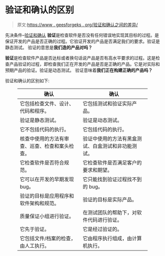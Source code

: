 # 验证和确认的区别

> 原文:[https://www . geesforgeks . org/验证和确认之间的差异/](https://www.geeksforgeeks.org/differences-between-verification-and-validation/)

先决条件–[验证和确认](https://www.geeksforgeeks.org/software-engineering-verification-and-validation/)
**验证**是检查软件是否没有任何错误地实现其目标的过程。是保证开发的产品是否正确的过程。它验证开发的产品是否满足我们的要求。验证是静态测试。
验证的意思是**我们造的产品对吗？**

**验证**是检查软件产品是否达标或者换句话说产品是否有高水平要求的过程。这是检查产品验证的过程，即检查我们正在开发的产品是否是正确的产品。它是对实际和预期产品的验证。验证是动态测试。
验证意味着**我们正在构建正确的产品吗？**

验证和确认的区别如下:

<figure class="table">

| 确认 | 确认 |
| --- | --- |
| 它包括检查文件、设计、代码和程序。 | 它包括测试和验证实际产品。 |
| 验证是静态测试。 | 验证是动态测试。 |
| 它不包括代码的执行。 | 它包括代码的执行。 |
| 核查中使用的方法有审查、巡查、检查和案头检查。 | 验证中使用的方法有黑盒测试、白盒测试和非功能测试。 |
| 它检查软件是否符合规范。 | 它检查软件是否满足客户的要求和期望。 |
| 它可以在开发的早期发现 bug。 | 它只能找到验证过程找不到的 bug。 |
| 验证的目标是应用程序和软件架构和规范。 | 验证的目标是实际产品。 |
| 质量保证小组进行验证。 | 在测试团队的帮助下，对软件代码进行验证。 |
| 它先于验证。 | 它是经过验证的。 |
| 它包括文件/档案的检查，由人工执行。 | 它由程序执行组成，由计算机执行。 |

</figure>